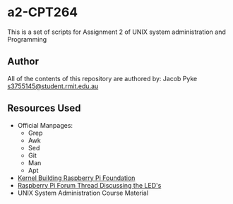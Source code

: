 # a2-CPT264
This is a set of scripts for Assignment 2 of UNIX system administration and Programming
## Author
All of the contents of this repository are authored by: Jacob Pyke <s3755145@student.rmit.edu.au>
## Resources Used
 - Official Manpages:
    - Grep
    - Awk
    - Sed
    - Git
    - Man
    - Apt
 - [Kernel Building Raspberry Pi Foundation](https://www.raspberrypi.org/documentation/linux/kernel/building.md)
 - [Raspberry Pi Forum Thread Discussing the LED's](https://www.raspberrypi.org/forums/viewtopic.php?t=12530)
- UNIX System Administration Course Material
